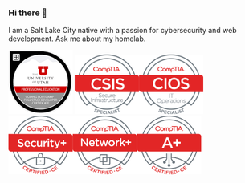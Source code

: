 ### Hi there 👋

<!--
**dotdlew/dotdlew** is a ✨ _special_ ✨ repository because its `README.md` (this file) appears on your GitHub profile.

Here are some ideas to get you started:

- 🔭 I’m currently working on ...
- 🌱 I’m currently learning ...
- 👯 I’m looking to collaborate on ...
- 🤔 I’m looking for help with ...
- 💬 Ask me about ...
- 📫 How to reach me: ...
- 😄 Pronouns: ...
- ⚡ Fun fact: ...

![alt text](https://github.com/dotdlew/dotdlew/blob/main/256x-coding-bootcamp-full-stack-developer-certificate.1.png?raw=true)
-->
I am a Salt Lake City native with a passion for cybersecurity and web development. Ask me about my homelab.

<img src="assets/images/UofU-VIRT-BO-FSF-PT-01-2021-U-B/256x-coding-bootcamp-full-stack-developer-certificate.1.png" width="128">
<img src="assets\images\CSIS Certified CE\CSIS Logo Certified CE.png" width="128"><img src="assets\images\CIOS Certified CE\CIOS Logo Certified CE.png" width="128"><img src="assets/images/SecurityPlus%20Certified%20CE/SecurityPlus%20Logo%20Certified%20CE.png" width="128"><img src="assets/images/NetworkPlus%20Certified%20CE/NetworkPlus%20Logo%20Certified%20CE.png" width="128"><img src="assets/images/APlus%20Certified%20CE/APlus%20Logo%20Certified%20CE.png" width="128">
